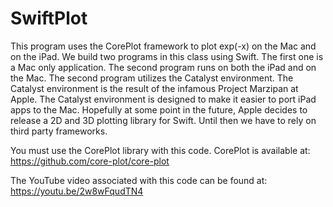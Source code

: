 # SwiftPlot
This program uses the CorePlot framework to plot exp(-x) on the Mac and on the iPad. We build two programs in this class using Swift. The first one is a Mac only application. The second program runs on both the iPad and on the Mac. The second program utilizes the Catalyst environment. The Catalyst environment is the result of the infamous Project Marzipan at Apple. The Catalyst environment is designed to make it easier to port iPad apps to the Mac. Hopefully at some point in the future, Apple decides to release a 2D and 3D plotting library for Swift. Until then we have to rely on third party frameworks.

You must use the CorePlot library with this code. CorePlot is available at: https://github.com/core-plot/core-plot

The YouTube video associated with this code can be found at: https://youtu.be/2w8wFqudTN4
